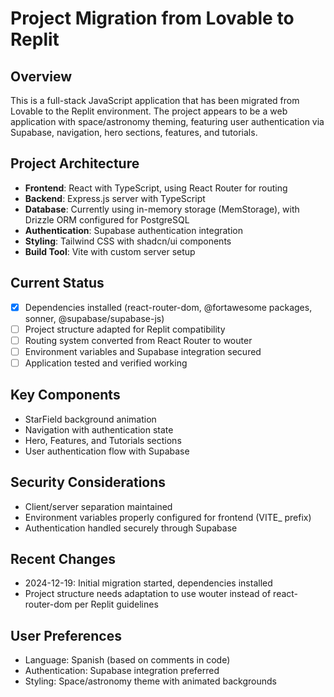 # Project Migration from Lovable to Replit

## Overview
This is a full-stack JavaScript application that has been migrated from Lovable to the Replit environment. The project appears to be a web application with space/astronomy theming, featuring user authentication via Supabase, navigation, hero sections, features, and tutorials.

## Project Architecture
- **Frontend**: React with TypeScript, using React Router for routing
- **Backend**: Express.js server with TypeScript
- **Database**: Currently using in-memory storage (MemStorage), with Drizzle ORM configured for PostgreSQL
- **Authentication**: Supabase authentication integration
- **Styling**: Tailwind CSS with shadcn/ui components
- **Build Tool**: Vite with custom server setup

## Current Status
- [x] Dependencies installed (react-router-dom, @fortawesome packages, sonner, @supabase/supabase-js)
- [ ] Project structure adapted for Replit compatibility
- [ ] Routing system converted from React Router to wouter
- [ ] Environment variables and Supabase integration secured
- [ ] Application tested and verified working

## Key Components
- StarField background animation
- Navigation with authentication state
- Hero, Features, and Tutorials sections
- User authentication flow with Supabase

## Security Considerations
- Client/server separation maintained
- Environment variables properly configured for frontend (VITE_ prefix)
- Authentication handled securely through Supabase

## Recent Changes
- 2024-12-19: Initial migration started, dependencies installed
- Project structure needs adaptation to use wouter instead of react-router-dom per Replit guidelines

## User Preferences
- Language: Spanish (based on comments in code)
- Authentication: Supabase integration preferred
- Styling: Space/astronomy theme with animated backgrounds